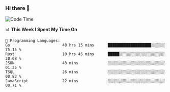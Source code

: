 ### Hi there 👋

<!--
**CrazyCollin/crazycollin** is a ✨ _special_ ✨ repository because its `README.md` (this file) appears on your GitHub profile.

Here are some ideas to get you started:

- 🔭 I’m currently working on ...
- 🌱 I’m currently learning ...
- 👯 I’m looking to collaborate on ...
- 🤔 I’m looking for help with ...
- 💬 Ask me about ...
- 📫 How to reach me: ...
- 😄 Pronouns: ...
- ⚡ Fun fact: ...
-->

<!--START_SECTION:waka-->
![Code Time](http://img.shields.io/badge/Code%20Time-1%2C017%20hrs%2017%20mins-blue)

📊 **This Week I Spent My Time On** 

```text
💬 Programming Languages: 
Go                       40 hrs 15 mins      ███████████████████░░░░░░   75.15 % 
Rust                     10 hrs 45 mins      █████░░░░░░░░░░░░░░░░░░░░   20.08 % 
JSON                     43 mins             ░░░░░░░░░░░░░░░░░░░░░░░░░   01.35 % 
TSQL                     26 mins             ░░░░░░░░░░░░░░░░░░░░░░░░░   00.83 % 
JavaScript               22 mins             ░░░░░░░░░░░░░░░░░░░░░░░░░   00.71 % 
```


<!--END_SECTION:waka-->
